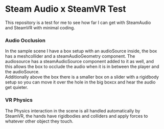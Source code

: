 # Steam Audio x SteamVR Test
This repository is a test for me to see how far I can get with SteamAudio and SteamVR with minimal coding.

### Audio Occlusion
In the sample scene I have a box setup with an audioSource inside, the box has a meshcollider and a steamAudioGeometry component. The audiosource has a steamAudioSource component added to it as well, and this allows the box to occlude the audio when it is in between the player and the audioSource.<br>
Additionally above the box there is a smaller box on a slider with a rigidbody setup so you can move it over the hole in the big boxcx and hear the audio get quieter.

### VR Physics
The Physics interaction in the scene is all handled automatically by SteamVR, the hands have rigidbodies and colliders and apply forces to whatever other object they touch.
